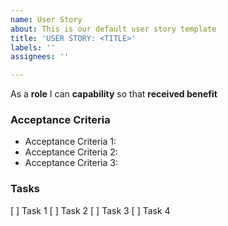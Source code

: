 ```yaml
---
name: User Story
about: This is our default user story template
title: 'USER STORY: <TITLE>'
labels: ''
assignees: ''

---
```


As a **role** I can **capability** so that **received benefit**

### Acceptance Criteria

- Acceptance Criteria 1: 
- Acceptance Criteria 2: 
- Acceptance Criteria 3: 

### Tasks

[ ] Task 1
[ ] Task 2
[ ] Task 3
[ ] Task 4
